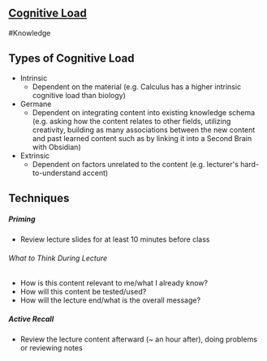 ## [Cognitive Load](https://www.youtube.com/watch?v=5PTkcGMrZ4I)
#Knowledge
## Types of Cognitive Load
* Intrinsic
	* Dependent on the material (e.g. Calculus has a higher intrinsic cognitive load than biology)
* Germane
	* Dependent on integrating content into existing knowledge schema (e.g. asking how the content relates to other fields, utilizing creativity, building as many associations between the new content and past learned content such as by linking it into a Second Brain with Obsidian)
* Extrinsic
	* Dependent on factors unrelated to the content (e.g. lecturer's hard-to-understand accent)
## Techniques
##### Priming
* Review lecture slides for at least 10 minutes before class
###### What to Think During Lecture
* How is this content relevant to me/what I already know?
* How will this content be tested/used?
* How will the lecture end/what is the overall message?
##### Active Recall
* Review the lecture content afterward (~ an hour after), doing problems or reviewing notes